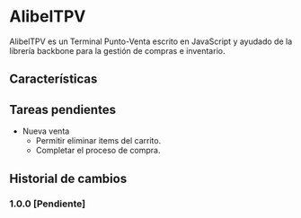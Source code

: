 # AlibelTPV

AlibelTPV es un Terminal Punto-Venta escrito en JavaScript y ayudado de la librería backbone para la gestión de compras e inventario.

## Características

## Tareas pendientes

  - Nueva venta
    - Permitir eliminar items del carrito.
    - Completar el proceso de compra.

## Historial de cambios

### 1.0.0 [Pendiente]
